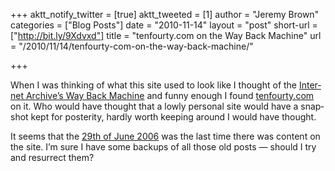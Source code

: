 +++
aktt_notify_twitter = [true]
aktt_tweeted = [1]
author = "Jeremy Brown"
categories = ["Blog Posts"]
date = "2010-11-14"
layout = "post"
short-url = ["http://bit.ly/9Xdvxd"]
title = "tenfourty.com on the Way Back Machine"
url = "/2010/11/14/tenfourty-com-on-the-way-back-machine/"

+++

When I was think­ing of what this site used to look like I thought of the <a href="http://www.archive.org/web/web.php" target="_blank">Inter­net Archive’s Way Back Machine</a> and funny enough I found <a href="http://web.archive.org/web/*/tenfourty.com" target="_blank">tenfourty.com</a> on it. Who would have thought that a lowly per­sonal site would have a snap­shot kept for pos­ter­ity, hardly worth keep­ing around I would have thought.

It seems that the <a href="http://web.archive.org/web/20060629205636/https://www.tenfourty.com/" target="_blank">29th of June 2006</a> was the last time there was con­tent on the site. I’m sure I have some back­ups of all those old posts — should I try and resurrect them?
